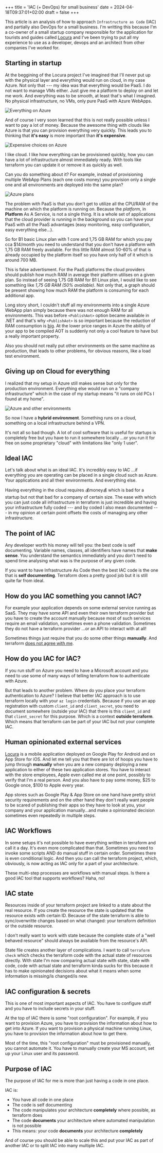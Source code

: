 +++
title = 'IAC (+ DevOps) for small business'
date = 2024-04-18T09:37:01+02:00
draft = false
+++

This article is an analysis of how to approach `Infrastructure as Code` (IAC) and partially also DevOps for a small business. I'm writting this because I'm a co-owner of a small startup company responsible for the application for tourists and guides called [Locura](https://play.google.com/store/apps/details?id=cz.projectport.locura&hl=en&gl=US) and I've been trying to put all my experience to use as a developer, devops and an architect from other companies I've worked for.

## Starting in startup
At the beggining of the Locura project I've imagined that I'll never put up with the physical layer and everything would run on cloud, in my case Azure. Not only that --- my idea was that everything would be PaaS. I do not want to manage VMs either. Just give me a platform to deploy on and let me work. And everything was to be smooth, at least that's what I imagined. No physical infrastructure, no VMs, only pure PaaS with Azure WebApps.

![Everything on Azure](/posts/images/iacdevops/azure1.png)

And of course I very soon learned that this is not really possible unless I want to pay a lot of money. Because the awesome thing with clouds like Azure is that you can provision everything very quickly. This leads you to thinking that **it's easy** is more important than **it's expensive**.

![Expensive choices on Azure](/posts/images/iacdevops/azurepricey.png)

I like cloud. I like how everything can be provisioned quickly, how you can have a lot of infrastructure almost immediately ready. With tools like terraform you can update it or remove it as quickly as well.

Can you do something about it? For example, instead of provisioning multiple WebApp Plans (each one costs money) you provision only a single one and all environments are deployed into the same plan?

![Azure plans](/posts/images/iacdevops/azureplan.png)

The problem with PaaS is that you don't get to utilize all the CPU/RAM of the machine on which the platform is running on. Because the *platform*, in **Platform** As A Service, is not a single thing. It is a whole set of applications that the cloud provider is running in the background so you can have your PaaS with all the PaaS advantages (easy monitoring, easy configuration, easy everything else...).

So for B1 basic Linux plan with 1 core and 1,75 GB RAM for which you pay cca $14/month you need to understand that you don't have a platform with 1,75 GB RAM freely available. For this little RAM almost 50-60% of that is already occupied by the platform itself so you have only half of it which is around 700 MB.

This is false advertisment. For the PaaS platforms the cloud providers should publish how much RAM in average their platform utilises on a given plan. So instead of seeing 1,75 GB RAM for B1 Linux plan, I would like to see something like *1,75 GB RAM (50% available)*. Not only that, a graph should be present showing how much RAM the platform is consuming for each additional app.

Long story short, I couldn't stuff all my environments into a single Azure WebApp plan simply because there was not enough RAM for all environments. This was before `<PublishAot>` option became available in .NET and that's why `<PublishAot>` is so important because the reduction of RAM consumption is [big](https://learn.microsoft.com/en-us/aspnet/core/fundamentals/native-aot?view=aspnetcore-8.0). At the lower price ranges in Azure the ability of your app to be compiled AOT is suddenly not only a cool feature to have but a really important property.

Also you should not really put other environments on the same machine as production, that leads to other problems, for obvious reasons, like a load test environment.

## Giving up on Cloud for everything

I realized that my setup in Azure still makes sense but only for the production environment. Everything else would run on a "company infrastructure" which in the case of my startup means "it runs on old PCs I found at my home".

![Azure and other environments](/posts/images/iacdevops/azure_local.png)

So now I have a **hybrid environment**. Something runs on a cloud, something on a local infrastructure behind a VPN.

It's not all so bad though. A lot of cool software that is useful for startups is completely free but you have to run it somewhere locally ...or you run it for free on some proprietary "cloud" with limitations like "only 1 user".

## Ideal IAC

Let's talk about what is an ideal IAC. It's incredibly easy to IAC ...if everything you are operating can be placed in a single cloud such as Azure. Your applications and all their environments. And everything else.

Having everything in the cloud requires 💰money💰 which is bad for a startup but not that bad for a company of certain size. The ease with which you can just code all infrastructure in terraform is just incredible and having your infrastructure fully coded --- and by coded I also mean documented --- in my opinion at certain point offsets the costs of managing any other infrastructure.

## The point of IAC

Any developer worth his money will tell you: the best code is self documenting. Variable names, classes, all identifiers have names that **make sense**. You understand the semantics immediately and you don't need to spend time analysing what was is the purpose of any given code.

If you want to have Infrastructure As Code then the best IAC code is the one that is **self documenting**. Terraform does a pretty good job but it is still quite far from ideal.

## How do you IAC something you cannot IAC?

For example your application depends on some external service running as SaaS. They may have some API and even their own terraform provider but you have to create the account manually because most of such services require an email validation, sometimes even a phone validation. Sometimes they do not have a terraform provider ...or an API to interact with at all!

Sometimes things just require that you do some other things **manually**. And terraform [does not agree with me](https://github.com/hashicorp/terraform/issues/32062#issuecomment-1439133883).

## How do you IAC for IAC?

If you run stuff on Azure you need to have a Microsoft account and you need to use some of many ways of telling terraform how to authenticate with Azure.

But that leads to another problem. Where do you place your terraform authentication to Azure? I believe that better IAC approach is to use terraform locally with your `az login` credentials. Because if you use an app registration with custom `client_id` and `client_secret`, you need to document somewhere (outside your IAC) that there is this `client_id` and that `client_secret` for this purpose. Which is a context **outside terraform**. Which means that terraform can be part of your IAC but not your complete IAC.

## Human opinionated external services

[Locura](https://play.google.com/store/apps/details?id=cz.projectport.locura&hl=en&gl=US) is a mobile application deployed on Google Play for Android and on App Store for iOS. And let me tell you that there are lot of hoops you have to jump through **manually** when you are a new company deploying a new application to either of these two application stores. You have to interact with the store employees, Apple even called me at one point, possibly to verify that I'm a real person. And you also have to pay some money, $25 to Google once, $100 to Apple every year.

App stores such as Google Play & App Store on one hand have pretty strict security requirements and on the other hand they don't really want people to be scared of publishing their apps so they have to look at you, your company and your application manually...and make a opinionated decision sometimes even repeatedly in multiple steps.

## IAC Workflows

In some setups it's not possible to have everything written in terraform and call it a day. It's even more complicated than that. Sometimes you need to invoke some scripts AND do manual stuff in certain order. Sometimes there is even conditional logic. And then you can call the terraform project, which, obviously, is now acting as IAC only for a part of your architecture.

These multi-step processes are workflows with manual steps. Is there a good IAC tool that supports workflows? Haha, no!

## IAC state

Resources inside of your terraform project are linked to a state about the real resource. If you create the resource the state is updated that the resource exists with certain ID. Because of the state terraform is able to sync/overwritte changes based on what changed: your terraform definition or the outside resource.

I don't really want to work with state because the complete state of a "well behaved resource" should always be available from the resource's API. 

State file creates another layer of complications. I want to call `terraform check` which checks the terraform code with the actual state of resources directly. With state I'm now comparing actual state with state, state with code, code with actual state and terraform kinda sucks for this because it has to make opinionated decisions about what it means when some information is missing/is changed/is new.

## IAC configuration & secrets

This is one of most important aspects of IAC. You have to configure stuff and you have to include secrets in your stuff.

At the top of IAC there is some "root configuration". For example, if you want to provision Azure, you have to provision the information about how to get into Azure. If you want to provision a physical machine running Linux, you have to provision the information about how to get there. 

Most of the time, this "root configuration" must be provisioned manually, you cannot automate it. You have to manually create your MS account, set up your Linux user and its password.

## Purpose of IAC

The purpose of IAC for me is more than just having a code in one place.

IAC is:
- You have all code in one place
- The code is self documenting
- The code manipulates your architecture **completely** where possible, as terraform does
- The code **documents** your architecture where automated manipulation is not possible
- This means: your code **documents** your architecture **completely**

And of course you should be able to scale this and put your IAC as part of another IAC or to split IAC into many multiple IAC.   
